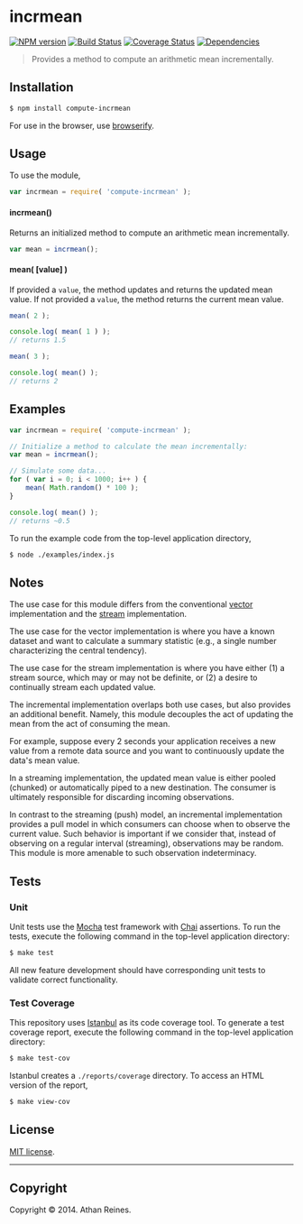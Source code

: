 incrmean
===
[![NPM version][npm-image]][npm-url] [![Build Status][travis-image]][travis-url] [![Coverage Status][coveralls-image]][coveralls-url] [![Dependencies][dependencies-image]][dependencies-url]

> Provides a method to compute an arithmetic mean incrementally.


## Installation

``` bash
$ npm install compute-incrmean
```

For use in the browser, use [browserify](https://github.com/substack/node-browserify).


## Usage

To use the module,

``` javascript
var incrmean = require( 'compute-incrmean' );
```

#### incrmean()

Returns an initialized method to compute an arithmetic mean incrementally.

``` javascript
var mean = incrmean();
```

#### mean( [value] )

If provided a `value`, the method updates and returns the updated mean value. If not provided a `value`, the method returns the current mean value.

``` javascript
mean( 2 );

console.log( mean( 1 ) );
// returns 1.5

mean( 3 );

console.log( mean() );
// returns 2
```


## Examples

``` javascript
var incrmean = require( 'compute-incrmean' );

// Initialize a method to calculate the mean incrementally:
var mean = incrmean();

// Simulate some data...
for ( var i = 0; i < 1000; i++ ) {
	mean( Math.random() * 100 );
}

console.log( mean() );
// returns ~0.5
```

To run the example code from the top-level application directory,

``` bash
$ node ./examples/index.js
```


## Notes

The use case for this module differs from the conventional [vector](https://github.com/compute-io/mean) implementation and the [stream](https://github.com/flow-io/?query=mean) implementation.

The use case for the vector implementation is where you have a known dataset and want to calculate a summary statistic (e.g., a single number characterizing the central tendency).

The use case for the stream implementation is where you have either (1) a stream source, which may or may not be definite, or (2) a desire to continually stream each updated value.

The incremental implementation overlaps both use cases, but also provides an additional benefit. Namely, this module decouples the act of updating the mean from the act of consuming the mean.

For example, suppose every 2 seconds your application receives a new value from a remote data source and you want to continuously update the data's mean value.

In a streaming implementation, the updated mean value is either pooled (chunked) or automatically piped to a new destination. The consumer is ultimately responsible for discarding incoming observations.

In contrast to the streaming (push) model, an incremental implementation provides a pull model in which consumers can choose when to observe the current value. Such behavior is important if we consider that, instead of observing on a regular interval (streaming), observations may be random. This module is more amenable to such observation indeterminacy.


## Tests

### Unit

Unit tests use the [Mocha](http://visionmedia.github.io/mocha) test framework with [Chai](http://chaijs.com) assertions. To run the tests, execute the following command in the top-level application directory:

``` bash
$ make test
```

All new feature development should have corresponding unit tests to validate correct functionality.


### Test Coverage

This repository uses [Istanbul](https://github.com/gotwarlost/istanbul) as its code coverage tool. To generate a test coverage report, execute the following command in the top-level application directory:

``` bash
$ make test-cov
```

Istanbul creates a `./reports/coverage` directory. To access an HTML version of the report,

``` bash
$ make view-cov
```


## License

[MIT license](http://opensource.org/licenses/MIT). 


---
## Copyright

Copyright &copy; 2014. Athan Reines.


[npm-image]: http://img.shields.io/npm/v/compute-incrmean.svg
[npm-url]: https://npmjs.org/package/compute-incrmean

[travis-image]: http://img.shields.io/travis/compute-io/incrmean/master.svg
[travis-url]: https://travis-ci.org/compute-io/incrmean

[coveralls-image]: https://img.shields.io/coveralls/compute-io/incrmean/master.svg
[coveralls-url]: https://coveralls.io/r/compute-io/incrmean?branch=master

[dependencies-image]: http://img.shields.io/david/compute-io/incrmean.svg
[dependencies-url]: https://david-dm.org/compute-io/incrmean

[dev-dependencies-image]: http://img.shields.io/david/dev/compute-io/incrmean.svg
[dev-dependencies-url]: https://david-dm.org/dev/compute-io/incrmean

[github-issues-image]: http://img.shields.io/github/issues/compute-io/incrmean.svg
[github-issues-url]: https://github.com/compute-io/incrmean/issues